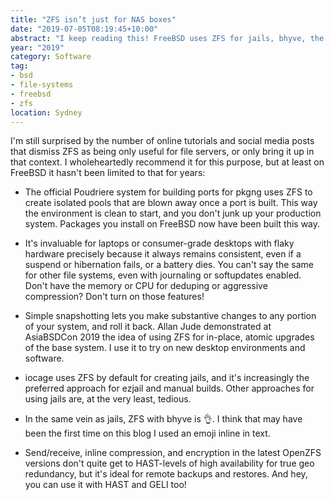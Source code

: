 ```yaml
---
title: "ZFS isn’t just for NAS boxes"
date: "2019-07-05T08:19:45+10:00"
abstract: "I keep reading this! FreeBSD uses ZFS for jails, bhyve, the Poudriere pkgng build system, atomic upgrades, and it’s precicely suited to consumer laptops and desktops."
year: "2019"
category: Software
tag:
- bsd
- file-systems
- freebsd
- zfs
location: Sydney
---
```

I'm still surprised by the number of online tutorials and social media posts that dismiss ZFS as being only useful for file servers, or only bring it up in that context. I wholeheartedly recommend it for this purpose, but at least on FreeBSD it hasn't been limited to that for years:

* The official Poudriere system for building ports for pkgng uses ZFS to create isolated pools that are blown away once a port is built. This way the environment is clean to start, and you don't junk up your production system. Packages you install on FreeBSD now have been built this way.

* It's invaluable for laptops or consumer-grade desktops with flaky hardware precisely because it always remains consistent, even if a suspend or hibernation fails, or a battery dies. You can't say the same for other file systems, even with journaling or softupdates enabled. Don't have the memory or CPU for deduping or aggressive compression? Don't turn on those features!

* Simple snapshotting lets you make substantive changes to any portion of your system, and roll it back. Allan Jude demonstrated at AsiaBSDCon 2019 the idea of using ZFS for in-place, atomic upgrades of the base system. I use it to try on new desktop environments and software.

* iocage uses ZFS by default for creating jails, and it's increasingly the preferred approach for ezjail and manual builds. Other approaches for using jails are, at the very least, tedious.

* In the same vein as jails, ZFS with bhyve is 👌. I think that may have been the first time on this blog I used an emoji inline in text.

* Send/receive, inline compression, and encryption in the latest OpenZFS versions don't quite get to HAST-levels of high availability for true geo redundancy, but it's ideal for remote backups and restores. And hey, you can use it with HAST and GELI too!

